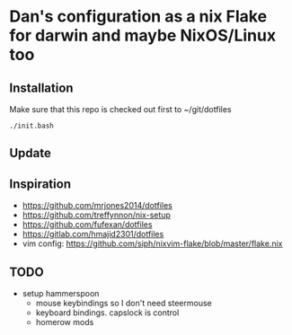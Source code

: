 # Dan's configuration as a nix Flake for darwin and maybe NixOS/Linux too

## Installation
Make sure that this repo is checked out first to ~/git/dotfiles
```
./init.bash
```

## Update


## Inspiration
* https://github.com/mrjones2014/dotfiles
* https://github.com/treffynnon/nix-setup
* https://github.com/fufexan/dotfiles
* https://gitlab.com/hmajid2301/dotfiles
* vim config: https://github.com/siph/nixvim-flake/blob/master/flake.nix

## TODO
* setup hammerspoon
    * mouse keybindings so I don't need steermouse
    * keyboard bindings.  capslock is control
    * homerow mods
